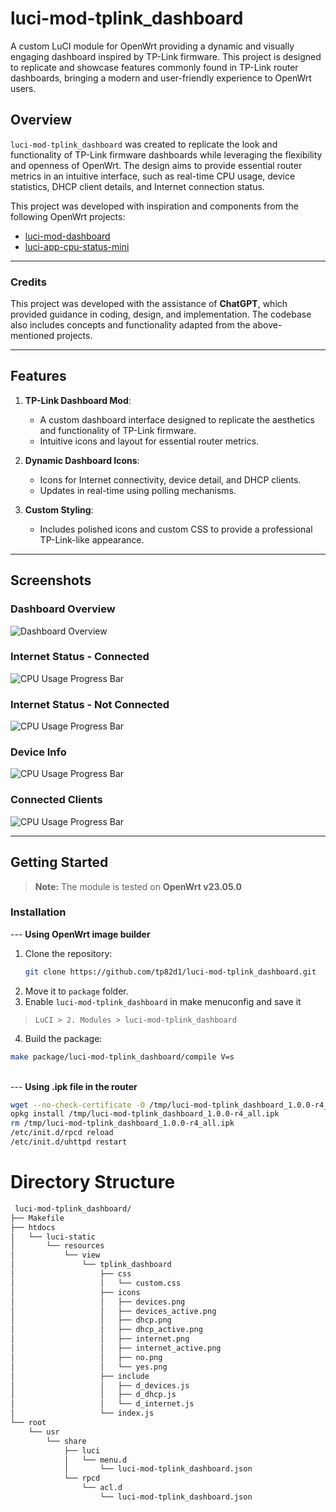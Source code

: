 # luci-mod-tplink_dashboard
A custom LuCI module for OpenWrt providing a dynamic and visually engaging dashboard inspired by TP-Link firmware. This project is designed to replicate and showcase features commonly found in TP-Link router dashboards, bringing a modern and user-friendly experience to OpenWrt users.



## Overview

`luci-mod-tplink_dashboard` was created to replicate the look and functionality of TP-Link firmware dashboards while leveraging the flexibility and openness of OpenWrt. The design aims to provide essential router metrics in an intuitive interface, such as real-time CPU usage, device statistics, DHCP client details, and Internet connection status.

This project was developed with inspiration and components from the following OpenWrt projects:
- [luci-mod-dashboard](https://github.com/openwrt/luci/tree/master/modules/luci-mod-dashboard)
- [luci-app-cpu-status-mini](https://github.com/gSpotx2f/luci-app-cpu-status-mini)
---
### Credits
This project was developed with the assistance of **ChatGPT**, which provided guidance in coding, design, and implementation. The codebase also includes concepts and functionality adapted from the above-mentioned projects.

---

## Features

1. **TP-Link Dashboard Mod**:
   - A custom dashboard interface designed to replicate the aesthetics and functionality of TP-Link firmware.
   - Intuitive icons and layout for essential router metrics.

2. **Dynamic Dashboard Icons**:
   - Icons for Internet connectivity, device detail, and DHCP clients.
   - Updates in real-time using polling mechanisms.

3. **Custom Styling**:
   - Includes polished icons and custom CSS to provide a professional TP-Link-like appearance.

---

## Screenshots

### Dashboard Overview
![Dashboard Overview](assets/dashboard.png)

### Internet Status - Connected
![CPU Usage Progress Bar](assets/InternetStatus_connected.png)

### Internet Status - Not Connected
![CPU Usage Progress Bar](assets/InternetStatus_NotConnected.png)

### Device Info 
![CPU Usage Progress Bar](assets/DeviceInfo.png)

### Connected Clients 
![CPU Usage Progress Bar](assets/DHCP.png)

---

## Getting Started

> **Note:** The module is tested on **OpenWrt v23.05.0**


### Installation
--- **Using OpenWrt image builder**
1. Clone the repository:
   ```bash
   git clone https://github.com/tp82d1/luci-mod-tplink_dashboard.git
2. Move it to `package` folder. 
3. Enable `luci-mod-tplink_dashboard` in make menuconfig and save it
>`LuCI > 2. Modules > luci-mod-tplink_dashboard`
4. Build the package:
```bash 
make package/luci-mod-tplink_dashboard/compile V=s  
```
\
--- **Using .ipk file in the router**

```bash
wget --no-check-certificate -O /tmp/luci-mod-tplink_dashboard_1.0.0-r4_all.ipk https://github.com/tp82d1/luci-mod-tplink_dashboard/releases/download/files/luci-mod-tplink_dashboard_1.0.0-r4_all.ipk
opkg install /tmp/luci-mod-tplink_dashboard_1.0.0-r4_all.ipk
rm /tmp/luci-mod-tplink_dashboard_1.0.0-r4_all.ipk
/etc/init.d/rpcd reload
/etc/init.d/uhttpd restart
```

# Directory Structure
```bash
 luci-mod-tplink_dashboard/ 
├── Makefile
├── htdocs
│   └── luci-static
│       └── resources
│           └── view
│               └── tplink_dashboard
│                   ├── css
│                   │   └── custom.css
│                   ├── icons
│                   │   ├── devices.png
│                   │   ├── devices_active.png
│                   │   ├── dhcp.png
│                   │   ├── dhcp_active.png
│                   │   ├── internet.png
│                   │   ├── internet_active.png
│                   │   ├── no.png
│                   │   └── yes.png
│                   ├── include
│                   │   ├── d_devices.js
│                   │   ├── d_dhcp.js
│                   │   └── d_internet.js
│                   └── index.js
└── root
    └── usr
        └── share
            ├── luci
            │   └── menu.d
            │       └── luci-mod-tplink_dashboard.json
            └── rpcd
                └── acl.d
                    └── luci-mod-tplink_dashboard.json
```

